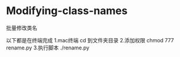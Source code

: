 # Modifying-class-names
批量修改类名


以下都是在终端完成
1.mac终端     cd 到文件夹目录
2.添加权限     chmod 777 rename.py
3.执行脚本    ./rename.py
